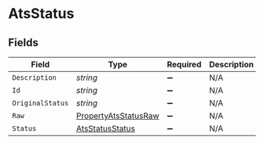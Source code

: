 # AtsStatus


## Fields

| Field                                                                   | Type                                                                    | Required                                                                | Description                                                             |
| ----------------------------------------------------------------------- | ----------------------------------------------------------------------- | ----------------------------------------------------------------------- | ----------------------------------------------------------------------- |
| `Description`                                                           | *string*                                                                | :heavy_minus_sign:                                                      | N/A                                                                     |
| `Id`                                                                    | *string*                                                                | :heavy_minus_sign:                                                      | N/A                                                                     |
| `OriginalStatus`                                                        | *string*                                                                | :heavy_minus_sign:                                                      | N/A                                                                     |
| `Raw`                                                                   | [PropertyAtsStatusRaw](../../Models/Components/PropertyAtsStatusRaw.md) | :heavy_minus_sign:                                                      | N/A                                                                     |
| `Status`                                                                | [AtsStatusStatus](../../Models/Components/AtsStatusStatus.md)           | :heavy_minus_sign:                                                      | N/A                                                                     |